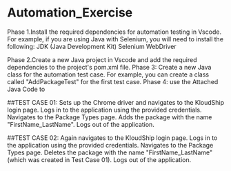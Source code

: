 # Automation_Exercise

Phase 1.Install the required dependencies for automation testing in Vscode. For example, if you are using Java with Selenium, you will need to install the following:
JDK (Java Development Kit)
Selenium WebDriver

Phase 2.Create a new Java project in Vscode and add the required dependencies to the project's pom.xml file. 
Phase 3: Create a new Java class for the automation test case. For example, you can create a class called "AddPackageTest" for the first test case.
Phase 4: use the Attached Java Code to

##TEST CASE 01: 
Sets up the Chrome driver and navigates to the KloudShip login page.
Logs in to the application using the provided credentials.
Navigates to the Package Types page.
Adds the package with the name "FirstName_LastName".
Logs out of the application.


##TEST CASE 02:
Again navigates to the KloudShip login page.
Logs in to the application using the provided credentials.
Navigates to the Package Types page.
Deletes the package with the name "FirstName_LastName" (which was created in Test Case 01).
Logs out of the application.
